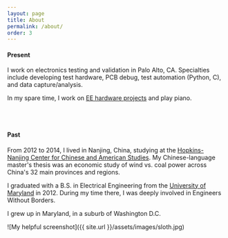 ```yaml
---
layout: page
title: About
permalink: /about/
order: 3
---
```


#### Present

I work on electronics testing and validation in Palo Alto, CA. Specialties include developing test hardware, PCB debug, test automation (Python, C), and data capture/analysis.


In my spare time, I work on [EE hardware projects](https://bkeegs.github.io/projects/) and play piano.

<br><br>

#### Past

From 2012 to 2014, I lived in Nanjing, China, studying at the [Hopkins-Nanjing Center for Chinese and American Studies](https://www.sais-jhu.edu/graduate-studies/campuses/nanjing-china#about-hopkins-nanjing-center). My Chinese-language master's thesis was an economic study of wind vs. coal power across China's 32 main provinces and regions.


I graduated with a B.S. in Electrical Engineering from the [University of Maryland](http://www.umd.edu/) in 2012. During my time there, I was deeply involved in Engineers Without Borders.


I grew up in Maryland, in a suburb of Washington D.C.

![My helpful screenshot]({{ site.url }}/assets/images/sloth.jpg)
